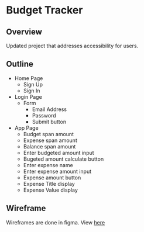 # Budget Tracker

## Overview
Updated project that addresses accessibility for users.

## Outline
* Home Page
    * Sign Up
    * Sign In
* Login Page
    * Form
        * Email Address
        * Password
        * Submit button
* App Page
    * Budget span amount
    * Expense span amount
    * Balance span amount
    * Enter budgeted amount input
    * Bugeted amount calculate button
    * Enter expense name
    * Enter expense amount input
    * Expense amount button
    * Expense Title display
    * Expense Value display

## Wireframe
Wireframes are done in figma. View [here](https://www.figma.com/file/ncxoV9ifBoBjfaSG8tE04n/Budget-Tracker-Responsive?type=design&node-id=2%3A3&t=kt0KWfOvTERK6pAg-1)